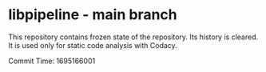 # libpipeline - main branch

This repository contains frozen state of the repository.
Its history is cleared. It is used only for static code
analysis with Codacy.

Commit Time: 1695166001